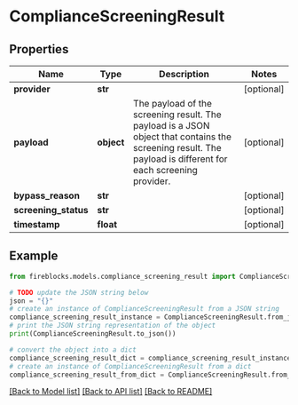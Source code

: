 # ComplianceScreeningResult


## Properties

Name | Type | Description | Notes
------------ | ------------- | ------------- | -------------
**provider** | **str** |  | [optional] 
**payload** | **object** | The payload of the screening result. The payload is a JSON object that contains the screening result. The payload is different for each screening provider.  | [optional] 
**bypass_reason** | **str** |  | [optional] 
**screening_status** | **str** |  | [optional] 
**timestamp** | **float** |  | [optional] 

## Example

```python
from fireblocks.models.compliance_screening_result import ComplianceScreeningResult

# TODO update the JSON string below
json = "{}"
# create an instance of ComplianceScreeningResult from a JSON string
compliance_screening_result_instance = ComplianceScreeningResult.from_json(json)
# print the JSON string representation of the object
print(ComplianceScreeningResult.to_json())

# convert the object into a dict
compliance_screening_result_dict = compliance_screening_result_instance.to_dict()
# create an instance of ComplianceScreeningResult from a dict
compliance_screening_result_from_dict = ComplianceScreeningResult.from_dict(compliance_screening_result_dict)
```
[[Back to Model list]](../README.md#documentation-for-models) [[Back to API list]](../README.md#documentation-for-api-endpoints) [[Back to README]](../README.md)


